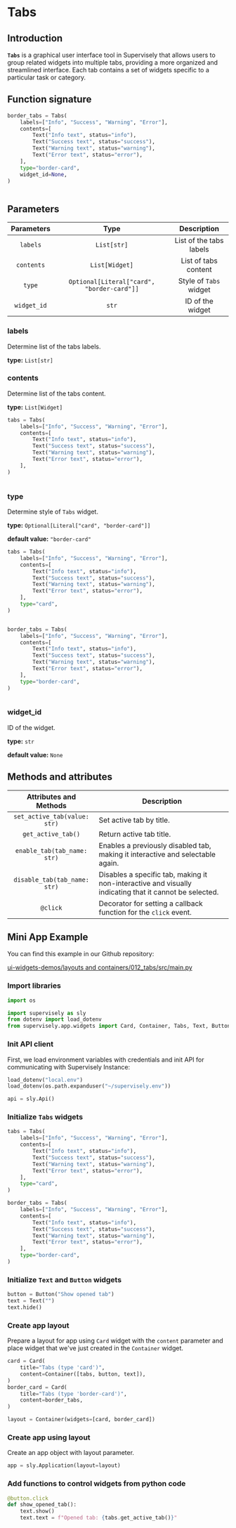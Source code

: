 # Tabs

## Introduction

**`Tabs`** is a graphical user interface tool in Supervisely that allows users to group related widgets into multiple tabs, providing a more organized and streamlined interface. Each tab contains a set of widgets specific to a particular task or category.

## Function signature

```python
border_tabs = Tabs(
    labels=["Info", "Success", "Warning", "Error"],
    contents=[
        Text("Info text", status="info"),
        Text("Success text", status="success"),
        Text("Warning text", status="warning"),
        Text("Error text", status="error"),
    ],
    type="border-card",
    widget_id=None,
)
```

<figure><img src="https://user-images.githubusercontent.com/79905215/224059607-c87776e6-3988-4c41-b1b0-92ff49d19cd1.gif" alt=""><figcaption></figcaption></figure>

## Parameters

| Parameters  |                    Type                    |       Description       |
| :---------: | :----------------------------------------: | :---------------------: |
|  `labels`   |                `List[str]`                 | List of the tabs labels |
| `contents`  |               `List[Widget]`               |  List of tabs content   |
|   `type`    | `Optional[Literal["card", "border-card"]]` | Style of `Tabs` widget  |
| `widget_id` |                   `str`                    |    ID of the widget     |

### labels

Determine list of the tabs labels.

**type:** `List[str]`

### contents

Determine list of the tabs content.

**type:** `List[Widget]`

```python
tabs = Tabs(
    labels=["Info", "Success", "Warning", "Error"],
    contents=[
        Text("Info text", status="info"),
        Text("Success text", status="success"),
        Text("Warning text", status="warning"),
        Text("Error text", status="error"),
    ],
)
```

<figure><img src="https://user-images.githubusercontent.com/79905215/224059607-c87776e6-3988-4c41-b1b0-92ff49d19cd1.gif" alt=""><figcaption></figcaption></figure>

### type

Determine style of `Tabs` widget.

**type:** `Optional[Literal["card", "border-card"]]`

**default value:** `"border-card"`

```python
tabs = Tabs(
    labels=["Info", "Success", "Warning", "Error"],
    contents=[
        Text("Info text", status="info"),
        Text("Success text", status="success"),
        Text("Warning text", status="warning"),
        Text("Error text", status="error"),
    ],
    type="card",
)
```

<figure><img src="https://user-images.githubusercontent.com/79905215/224063450-5616bc8b-a09b-4d58-8c72-37821ca3f79a.png" alt=""><figcaption></figcaption></figure>

```python
border_tabs = Tabs(
    labels=["Info", "Success", "Warning", "Error"],
    contents=[
        Text("Info text", status="info"),
        Text("Success text", status="success"),
        Text("Warning text", status="warning"),
        Text("Error text", status="error"),
    ],
    type="border-card",
)
```

<figure><img src="https://user-images.githubusercontent.com/79905215/224063401-043be153-d73d-4c81-bb67-2facb892dba2.png" alt=""><figcaption></figcaption></figure>

### widget_id

ID of the widget.

**type:** `str`

**default value:** `None`

## Methods and attributes

|    Attributes and Methods    | Description                                                                                            |
| :--------------------------: | ------------------------------------------------------------------------------------------------------ |
| `set_active_tab(value: str)` | Set active tab by title.                                                                               |
|      `get_active_tab()`      | Return active tab title.                                                                               |
| `enable_tab(tab_name: str)`  | Enables a previously disabled tab, making it interactive and selectable again.                         |
| `disable_tab(tab_name: str)` | Disables a specific tab, making it non-interactive and visually indicating that it cannot be selected. |
|           `@click`           | Decorator for setting a callback function for the `click` event.                                       |

## Mini App Example

You can find this example in our Github repository:

[ui-widgets-demos/layouts and containers/012_tabs/src/main.py](https://github.com/supervisely-ecosystem/ui-widgets-demos/blob/master/layouts%20and%20containers/012_tabs/src/main.py)

### Import libraries

```python
import os

import supervisely as sly
from dotenv import load_dotenv
from supervisely.app.widgets import Card, Container, Tabs, Text, Button
```

### Init API client

First, we load environment variables with credentials and init API for communicating with Supervisely Instance:

```python
load_dotenv("local.env")
load_dotenv(os.path.expanduser("~/supervisely.env"))

api = sly.Api()
```

### Initialize `Tabs` widgets

```python
tabs = Tabs(
    labels=["Info", "Success", "Warning", "Error"],
    contents=[
        Text("Info text", status="info"),
        Text("Success text", status="success"),
        Text("Warning text", status="warning"),
        Text("Error text", status="error"),
    ],
    type="card",
)

border_tabs = Tabs(
    labels=["Info", "Success", "Warning", "Error"],
    contents=[
        Text("Info text", status="info"),
        Text("Success text", status="success"),
        Text("Warning text", status="warning"),
        Text("Error text", status="error"),
    ],
    type="border-card",
)
```

### Initialize `Text` and `Button` widgets

```python
button = Button("Show opened tab")
text = Text("")
text.hide()
```

### Create app layout

Prepare a layout for app using `Card` widget with the `content` parameter and place widget that we've just created in the `Container` widget.

```python
card = Card(
    title="Tabs (type 'card')",
    content=Container([tabs, button, text]),
)
border_card = Card(
    title="Tabs (type 'border-card')",
    content=border_tabs,
)

layout = Container(widgets=[card, border_card])
```

### Create app using layout

Create an app object with layout parameter.

```python
app = sly.Application(layout=layout)
```

### Add functions to control widgets from python code

```python
@button.click
def show_opened_tab():
    text.show()
    text.text = f"Opened tab: {tabs.get_active_tab()}"
```

<figure><img src="https://user-images.githubusercontent.com/79905215/224062389-4ef12e28-76bd-43da-a5d5-ccfbf0f768db.gif" alt=""><figcaption></figcaption></figure>
